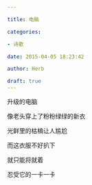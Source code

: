 ```yaml
---

title: 电脑

categories:

- 诗歌

date: 2015-04-05 18:23:42

author: Herb

draft: true
---
```


升级的电脑

像老头穿上了粉粉绿绿的新衣

光鲜里的枯槁让人尴尬

而这衣服不好扒下

就只能将就着

忍受它的一卡一卡